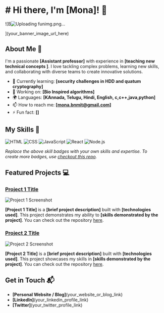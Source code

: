 # # Hi there, I'm [Mona]! 👋


![B![![Uploading funimg.png…]()
](https://github.com/user-attachments/assets/d53e0fc9-a13e-490c-86d5-3f2b5609f033)

](your_banner_image_url_here)

## About Me 🚀

I'm a passionate **[Assistant professor]** with experience in **[teaching new technical concepts ]**. I love tackling complex problems, learning new skills, and collaborating with diverse teams to create innovative solutions.

- 🌱 Currently learning: **[security challenges in HDD and quatum cryptography]**
- 🔭 Working on: **[Bio Inspired algorithms]**
- 🌍 Languages: **[KAnnada, Telugu, Hindi, English, c,c++,java,python]**
- 📫 How to reach me: **[mona.bnmit@gmail.com]**
- ⚡ Fun fact: **[]**

## My Skills 🧠

![HTML](https://img.shields.io/badge/-HTML-E34F26?style=flat-square&logo=html5&logoColor=white)
![CSS](https://img.shields.io/badge/-CSS-1572B6?style=flat-square&logo=css3&logoColor=white)
![JavaScript](https://img.shields.io/badge/-JavaScript-F7DF1E?style=flat-square&logo=javascript&logoColor=black)
![React](https://img.shields.io/badge/-React-61DAFB?style=flat-square&logo=react&logoColor=black)
![Node.js](https://img.shields.io/badge/-Node.js-339933?style=flat-square&logo=node.js&logoColor=white)

*Replace the above skill badges with your own skills and expertise. To create more badges, use [checkout this repo](https://github.com/alexandresanlim/Badges4-README.md-Profile).*

## Featured Projects 💻

### [Project 1 Title](project_1_link)

![Project 1 Screenshot](project_1_screenshot_url)

**[Project 1 Title]** is a **[brief project description]** built with **[technologies used]**. This project demonstrates my ability to **[skills demonstrated by the project]**. You can check out the repository [here](project_1_repository_link).

### [Project 2 Title](project_2_link)

![Project 2 Screenshot](project_2_screenshot_url)

**[Project 2 Title]** is a **[brief project description]** built with **[technologies used]**. This project showcases my skills in **[skills demonstrated by the project]**. You can check out the repository [here](project_2_repository_link).

## Get in Touch 📬

- **[Personal Website / Blog]**(your_website_or_blog_link)
- **[LinkedIn]**(your_linkedin_profile_link)
- **[Twitter]**(your_twitter_profile_link)


